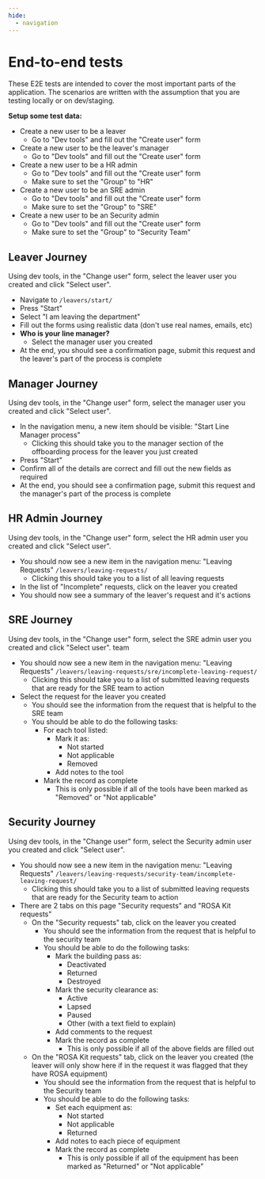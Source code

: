 ```yaml
---
hide:
  - navigation
---
```


# End-to-end tests

These E2E tests are intended to cover the most important parts of the application.
The scenarios are written with the assumption that you are testing locally or on dev/staging.

**Setup some test data:**

- Create a new user to be a leaver
    - Go to "Dev tools" and fill out the "Create user" form
- Create a new user to be the leaver's manager
    - Go to "Dev tools" and fill out the "Create user" form
- Create a new user to be a HR admin
    - Go to "Dev tools" and fill out the "Create user" form
    - Make sure to set the "Group" to "HR"
- Create a new user to be an SRE admin
    - Go to "Dev tools" and fill out the "Create user" form
    - Make sure to set the "Group" to "SRE"
- Create a new user to be an Security admin
    - Go to "Dev tools" and fill out the "Create user" form
    - Make sure to set the "Group" to "Security Team"

## Leaver Journey

Using dev tools, in the "Change user" form, select the leaver user you created and click "Select user".

- Navigate to `/leavers/start/`
- Press "Start"
- Select "I am leaving the department"
- Fill out the forms using realistic data (don't use real names, emails, etc)
- **Who is your line manager?**
    - Select the manager user you created
- At the end, you should see a confirmation page, submit this request and the leaver's part of the process is complete

## Manager Journey

Using dev tools, in the "Change user" form, select the manager user you created and click "Select user".

- In the navigation menu, a new item should be visible: "Start Line Manager process"
    - Clicking this should take you to the manager section of the offboarding process for the leaver you just created
- Press "Start"
- Confirm all of the details are correct and fill out the new fields as required
- At the end, you should see a confirmation page, submit this request and the manager's part of the process is complete

## HR Admin Journey

Using dev tools, in the "Change user" form, select the HR admin user you created and click "Select user".

- You should now see a new item in the navigation menu: "Leaving Requests" `/leavers/leaving-requests/`
    - Clicking this should take you to a list of all leaving requests
- In the list of "Incomplete" requests, click on the leaver you created
- You should now see a summary of the leaver's request and it's actions

## SRE Journey

Using dev tools, in the "Change user" form, select the SRE admin user you created and click "Select user".
 team

- You should now see a new item in the navigation menu: "Leaving Requests" `/leavers/leaving-requests/sre/incomplete-leaving-request/`
    - Clicking this should take you to a list of submitted leaving requests that are ready for the SRE team to action
- Select the request for the leaver you created
    - You should see the information from the request that is helpful to the SRE team
    - You should be able to do the following tasks:
        - For each tool listed:
            - Mark it as:
                - Not started
                - Not applicable
                - Removed
            - Add notes to the tool
        - Mark the record as complete
            - This is only possible if all of the tools have been marked as "Removed" or "Not applicable"

## Security Journey

Using dev tools, in the "Change user" form, select the Security admin user you created and click "Select user".

- You should now see a new item in the navigation menu: "Leaving Requests" `/leavers/leaving-requests/security-team/incomplete-leaving-request/`
    - Clicking this should take you to a list of submitted leaving requests that are ready for the Security team to action
- There are 2 tabs on this page "Security requests" and "ROSA Kit requests"
    - On the "Security requests" tab, click on the leaver you created
        - You should see the information from the request that is helpful to the security team
        - You should be able to do the following tasks:
            - Mark the building pass as:
                - Deactivated
                - Returned
                - Destroyed
            - Mark the security clearance as:
                - Active
                - Lapsed
                - Paused
                - Other (with a text field to explain)
            - Add comments to the request
            - Mark the record as complete
                - This is only possible if all of the above fields are filled out
    - On the "ROSA Kit requests" tab, click on the leaver you created (the leaver will only show here if in the request it was flagged that they have ROSA equipment)
        - You should see the information from the request that is helpful to the Security team
        - You should be able to do the following tasks:
            - Set each equipment as:
                - Not started
                - Not applicable
                - Returned
            - Add notes to each piece of equipment
            - Mark the record as complete
                - This is only possible if all of the equipment has been marked as "Returned" or "Not applicable"
